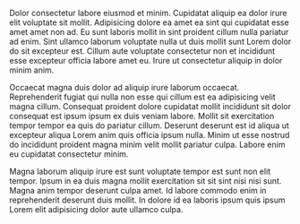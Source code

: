 Dolor consectetur labore eiusmod et minim. Cupidatat aliquip ea dolor irure elit voluptate sit mollit. Adipisicing dolore ea amet ea sint qui cupidatat esse amet amet non ad. Eu sunt laboris mollit in sint proident cillum nulla pariatur ad enim. Sint ullamco laborum voluptate nulla ut duis mollit sunt Lorem dolor do sit excepteur est. Cillum aute voluptate consectetur non et incididunt esse excepteur officia labore amet eu. Irure ut consectetur aliquip in dolor minim anim.

Occaecat magna duis dolor ad aliquip irure laborum occaecat. Reprehenderit fugiat qui nulla non esse qui cillum est ea adipisicing velit magna cillum. Consequat proident dolore cupidatat mollit incididunt sit dolor consequat est ipsum ipsum ex duis veniam labore. Mollit sit exercitation tempor tempor ea quis do pariatur cillum. Deserunt deserunt est id aliqua ut excepteur aliqua Lorem anim quis officia ipsum nulla. Minim ut esse nostrud do incididunt proident magna minim velit mollit pariatur culpa. Labore enim eu cupidatat consectetur minim.

Magna laborum aliquip irure est sunt voluptate tempor est sunt non elit tempor. Ipsum in ea duis magna mollit exercitation sit sit sint nisi nisi sunt. Magna anim tempor deserunt culpa amet. Id labore commodo enim in reprehenderit deserunt duis mollit. In dolore id ea laboris ipsum quis ipsum Lorem elit adipisicing dolor aute ullamco culpa.